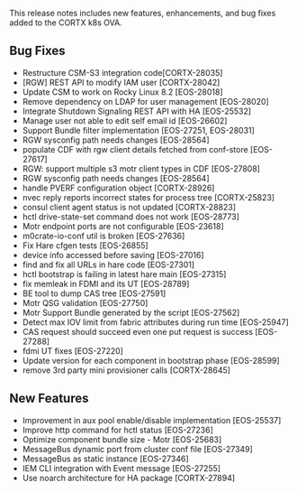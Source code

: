 This release notes includes new features, enhancements, and bug fixes added to the CORTX k8s OVA.


## Bug Fixes

- Restructure CSM-S3 integration code[CORTX-28035]
- [RGW] REST API to modify IAM user [CORTX-28042]
- Update CSM to work on Rocky Linux 8.2 [EOS-28018]
- Remove dependency on LDAP for user management [EOS-28020]
- Integrate Shutdown Signaling REST API with HA [EOS-25532]
- Manage user not able to edit self email id [EOS-26602]
- Support Bundle filter implementation [EOS-27251, EOS-28031]
- RGW sysconfig path needs changes [EOS-28564]
- populate CDF with rgw client details fetched from conf-store [EOS-27617]
- RGW: support multiple s3 motr client types in CDF [EOS-27808]
- RGW sysconfig path needs changes [EOS-28564]
- handle PVERF configuration object [CORTX-28926]
- nvec reply reports incorrect states for process tree [CORTX-25823]
- consul client agent status is not updated [CORTX-28823]
- hctl drive-state-set command does not work [EOS-28773]
- Motr endpoint ports are not configurable [EOS-23618]
- m0crate-io-conf util is broken [EOS-27636]
- Fix Hare cfgen tests [EOS-26855]
- device info accessed before saving [EOS-27016]
- find and fix all URLs in hare code [EOS-27301]
- hctl bootstrap is failing in latest hare main [EOS-27315]
- fix memleak in FDMI and its UT [EOS-28789]
- BE tool to dump CAS tree [EOS-27591]
- Motr QSG validation [EOS-27750]
- Motr Support Bundle generated by the script [EOS-27562]
- Detect max IOV limit from fabric attributes during run time [EOS-25947]
- CAS request should succeed even one put request is success [EOS-27288]
- fdmi UT fixes [EOS-27220]
- Update version for each component in bootstrap phase [EOS-28599]
- remove 3rd party mini provisioner calls [CORTX-28645]


## New Features

- Improvement in aux pool enable/disable implementation [EOS-25537]
- Improve http command for hctl status [EOS-27236]
- Optimize component bundle size - Motr [EOS-25683]
- MessageBus dynamic port from cluster conf file [EOS-27349]
- MessageBus as static instance [EOS-27346]
- IEM CLI integration with Event message [EOS-27255]
- Use noarch architecture for HA package [CORTX-27894]

